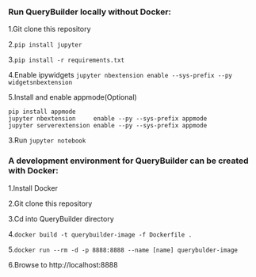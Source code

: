 ### Run QueryBuilder locally without Docker:
1.Git clone this repository

2.```pip install jupyter ```

3.```pip install -r requirements.txt```

4.Enable ipywidgets ```jupyter nbextension enable --sys-prefix --py widgetsnbextension```

5.Install and enable appmode(Optional)
```
pip install appmode
jupyter nbextension     enable --py --sys-prefix appmode
jupyter serverextension enable --py --sys-prefix appmode
```
3.Run ```jupyter notebook```

### A development environment for QueryBuilder can be created with Docker:

1.Install Docker

2.Git clone this repository

3.Cd into QueryBuilder directory

4.```docker build -t querybuilder-image -f Dockerfile . ```

5.```docker run --rm -d -p 8888:8888 --name [name] querybulder-image```

6.Browse to http://localhost:8888
